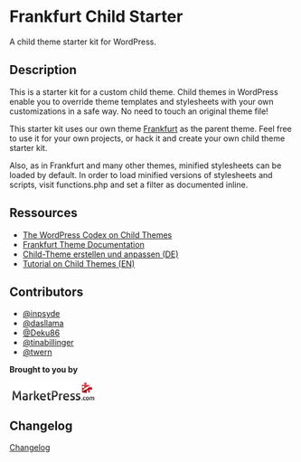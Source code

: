 # Frankfurt Child Starter

A child theme starter kit for WordPress.

## Description
This is a starter kit for a custom child theme. Child themes in WordPress enable you to override theme templates and stylesheets with your own customizations in a safe way. No need to touch an original theme file!

This starter kit uses our own theme [Frankfurt](http://marketpress.com/product/frankfurt/) as the parent theme. Feel free to use it for your own projects, or hack it and create your own child theme starter kit.

Also, as in Frankfurt and many other themes, minified stylesheets can be loaded by default. In order to load minified versions of stylesheets and scripts, visit functions.php and set a filter as documented inline.

## Ressources

* [The WordPress Codex on Child Themes](http://codex.wordpress.org/Child_Themes)
* [Frankfurt Theme Documentation](http://marketpress.de/doku/theme-frankfurt/)
* [Child-Theme erstellen und anpassen (DE)](http://make.marketpress.com/themes/child-themes-erstellen-anpassen)
* [Tutorial on Child Themes (EN)](http://marketpress.com/2013/creating-customizing-child-themes)

## Contributors

* [@inpsyde](https://github.com/inpsyde)
* [@dasllama](https://github.com/dasllama)
* [@Deku86](https://github.com/Deku86)
* [@tinabillinger](https://github.com/tinabillinger)
* [@twern](https://github.com/twern)

**Brought to you by**

[![MarketPress.com](/assets/img/mp-logo.png)](http://marketpress.com)

## Changelog
[Changelog](CHANGELOG.md)

